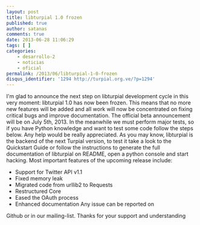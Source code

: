 ```yaml
---
layout: post
title: libturpial 1.0 frozen
published: true
author: satanas
comments: true
date: 2013-06-28 11:06:29
tags: [ ]
categories:
    - desarrollo-2
    - noticias
    - oficial
permalink: /2013/06/libturpial-1-0-frozen
disqus_identifier: '1294 http://turpial.org.ve/?p=1294'
---
```

I'm glad to announce the next step on libturpial development cycle in this very moment: libturpial 1.0 has now been frozen. This means that no more new features will be added and all work will now be concentrated on fixing critical bugs and improve documentation. The official beta announcement will be on July 5th, 2013. In the meanwhile we must perform major tests, so if you have Python knowledge and want to test some code follow the steps below. Any help would be really appreciated. As you may know, libturpial is the backend of the next Turpial version, to test it take a look to the Quickstart Guide or follow the instructions to generate the full documentation of libturpial on README, open a python console and start hacking. Most important features of the upcoming release include: 

  * Support for Twitter API v1.1
  * Fixed memory leak
  * Migrated code from urllib2 to Requests
  * Restructured Core
  * Eased the OAuth process
  * Enhanced documentation Any issue can be reported on 

Github or in our mailing-list. Thanks for your support and understanding
